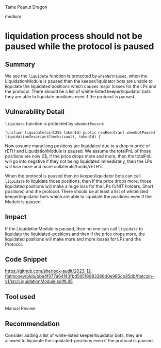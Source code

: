 Tame Peanut Dragon

medium

# liquidation process should not be paused while the protocol is paused

## Summary
We see the `liquidate` function is protected by `whenNotPaused`, when the LiquidationModule is paused then the keeper/liquidator bots are unable to liquidate the liquidated positions which causes major losses for the LPs and the protocol.
There should be a list of whilte-listed keeper/liquidator bots they are able to liquidate positions even if the protocol is paused.
## Vulnerability Detail
`liquidate` function is protected by `whenNotPaused`:
```solidity
function liquidate(uint256 tokenId) public nonReentrant whenNotPaused liquidationInvariantChecks(vault, tokenId) {
```
Now assume many long positions are liquidated due to a drop in price of rETH and LiquidationModule is paused.
We assume the totalPnL of those positions are now 0$, if the price drops more and more, then the totalPnL will go into negative if they not being liquidated immediately, then the LPs will lose more and more collaterals/funds/rETH's.

When the protocol is paused then no keeper/liquidator bots can call `liquidate` to liquidate those positions, then if the price drops more, those liquidated positions will make a huge loss for the LPs (UNIT holders, Short positions) and the protocol.
There should be at least a list of whitelisted keeper/liquidator bots which are able to liquidate the positions even if the Module is paused.
## Impact
If the LiquidationModule is paused, then no one can call `liquidate` to liquidate the liquidated-positions and then if the price drops more, the liquidated positions will make more and more losses for LPs and the Protocol.
## Code Snippet
https://github.com/sherlock-audit/2023-12-flatmoney/blob/bba4f077a64f43fbd565f8983388d0e985cb85db/flatcoin-v1/src/LiquidationModule.sol#L85
## Tool used

Manual Review

## Recommendation
Consider adding a list of white-listed keeper/liquidator bots, they are allowed to liquidate the liquidated-positions even if the protocol is paused.